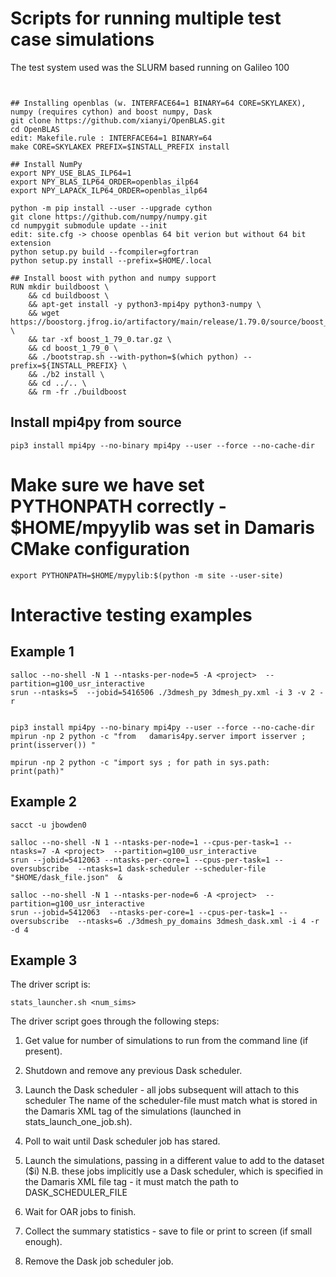 # Scripts for running multiple test case simulations

The test system used was the SLURM based running on Galileo 100 


```


## Installing openblas (w. INTERFACE64=1 BINARY=64 CORE=SKYLAKEX), numpy (requires cython) and boost numpy, Dask
git clone https://github.com/xianyi/OpenBLAS.git
cd OpenBLAS
edit: Makefile.rule : INTERFACE64=1 BINARY=64
make CORE=SKYLAKEX PREFIX=$INSTALL_PREFIX install

## Install NumPy
export NPY_USE_BLAS_ILP64=1
export NPY_BLAS_ILP64_ORDER=openblas_ilp64
export NPY_LAPACK_ILP64_ORDER=openblas_ilp64

python -m pip install --user --upgrade cython
git clone https://github.com/numpy/numpy.git
cd numpygit submodule update --init
edit: site.cfg -> choose openblas 64 bit verion but without 64 bit extension
python setup.py build --fcompiler=gfortran
python setup.py install --prefix=$HOME/.local

## Install boost with python and numpy support
RUN mkdir buildboost \
    && cd buildboost \
    && apt-get install -y python3-mpi4py python3-numpy \
    && wget https://boostorg.jfrog.io/artifactory/main/release/1.79.0/source/boost_1_79_0.tar.gz \
    && tar -xf boost_1_79_0.tar.gz \
    && cd boost_1_79_0 \
    && ./bootstrap.sh --with-python=$(which python) --prefix=${INSTALL_PREFIX} \
    && ./b2 install \
    && cd ../.. \
    && rm -fr ./buildboost
```

## Install mpi4py from source

```
pip3 install mpi4py --no-binary mpi4py --user --force --no-cache-dir
```
  

# Make sure we have set PYTHONPATH correctly - $HOME/mpyylib was set in Damaris CMake configuration
```
export PYTHONPATH=$HOME/mypylib:$(python -m site --user-site)
```
  
# Interactive testing examples 

## Example 1
  
```
salloc --no-shell -N 1 --ntasks-per-node=5 -A <project>  --partition=g100_usr_interactive
srun --ntasks=5  --jobid=5416506 ./3dmesh_py 3dmesh_py.xml -i 3 -v 2 -r


pip3 install mpi4py --no-binary mpi4py --user --force --no-cache-dir
mpirun -np 2 python -c "from   damaris4py.server import isserver ; print(isserver()) "

mpirun -np 2 python -c "import sys ; for path in sys.path: print(path)"
```

## Example 2
```
sacct -u jbowden0

salloc --no-shell -N 1 --ntasks-per-node=1 --cpus-per-task=1 --ntasks=7 -A <project>  --partition=g100_usr_interactive
srun --jobid=5412063 --ntasks-per-core=1 --cpus-per-task=1 --oversubscribe  --ntasks=1 dask-scheduler --scheduler-file "$HOME/dask_file.json"  &

salloc --no-shell -N 1 --ntasks-per-node=6 -A <project>  --partition=g100_usr_interactive
srun --jobid=5412063  --ntasks-per-core=1 --cpus-per-task=1 --oversubscribe  --ntasks=6 ./3dmesh_py_domains 3dmesh_dask.xml -i 4 -r -d 4
```

## Example 3
The driver script is:

```
stats_launcher.sh <num_sims>
```

The driver script goes through the following steps:

1. Get value for number of simulations to run from the command line (if present).

2. Shutdown and remove any previous Dask scheduler.

3. Launch the Dask scheduler - all jobs subsequent will attach to this scheduler
   The name of the scheduler-file must match what is stored in the Damaris XML <pyscript> tag 
   of the simulations (launched in stats_launch_one_job.sh).

4. Poll to wait until Dask scheduler job has stared.

5. Launch the simulations, passing in a different value to add to the dataset ($i)
   N.B. these jobs implicitly use a Dask scheduler, which is specified in the Damaris
   XML file <pyscript> tag - it must match the path to DASK_SCHEDULER_FILE

6. Wait for OAR jobs to finish.

7. Collect the summary statistics - save to file or print to screen (if small enough).

8. Remove the Dask job scheduler job.

